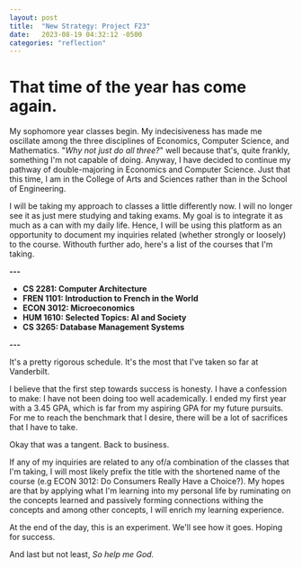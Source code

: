 ```yaml
---
layout: post
title:  "New Strategy: Project F23"
date:   2023-08-19 04:32:12 -0500
categories: "reflection"
---
```


# That time of the year has come again.

My sophomore year classes begin. My indecisiveness has made me oscillate among the three disciplines of Economics, Computer Science, and Mathematics. "_Why not just do all three?_" well because that's, quite frankly, something I'm not capable of doing. Anyway, I have decided to continue my pathway of double-majoring in Economics and Computer Science. Just that this time, I am in the College of Arts and Sciences rather than in the School of Engineering.

I will be taking my approach to classes a little differently now. I will no longer see it as just mere studying and taking exams. My goal is to integrate it as much as a can with my daily life. Hence, I will be using this platform as an opportunity to document my inquiries related (whether strongly or loosely) to the course. Withouth further ado, here's a list of the courses that I'm taking.


__---__
- __CS 2281: Computer Architecture__
- __FREN 1101: Introduction to French in the World__
- __ECON 3012: Microeconomics__
- __HUM 1610: Selected Topics: AI and Society__
- __CS 3265: Database Management Systems__

__---__


It's a pretty rigorous schedule. It's the most that I've taken so far at Vanderbilt.

I believe that the first step towards success is honesty. I have a confession to make: I have not been doing too well academically. I ended my first year with a 3.45 GPA, which is far from my aspiring GPA for my future pursuits. For me to reach the benchmark that I desire, there will be a lot of sacrifices that I have to take.

Okay that was a tangent. Back to business.

If any of my inquiries are related to any of/a combination of the classes that I'm taking, I will most likely prefix the title with the shortened name of the course (e.g ECON 3012: Do Consumers Really Have a Choice?). My hopes are that by applying what I'm learning into my personal life by ruminating on the concepts learned and passively forming connections withing the concepts and among other concepts, I will enrich my learning experience.

At the end of the day, this is an experiment. We'll see how it goes. Hoping for success.

And last but not least, _So help me God._